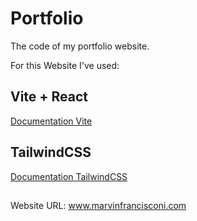 # Portfolio
The code of my portfolio website.

For this Website I've used:

## Vite + React
[Documentation Vite](https://vitejs.dev/guide/)

## TailwindCSS
[Documentation TailwindCSS](https://tailwindcss.com/docs/installation)

##
Website URL:
www.marvinfrancisconi.com
